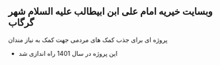## وبسایت خیریه امام علی ابن ابیطالب علیه السلام شهر گرگاب
پروژه ای برای جذب کمک های مردمی جهت کمک به نیاز مندان 
- این پروژه در سال 1401 راه اندازی شد
